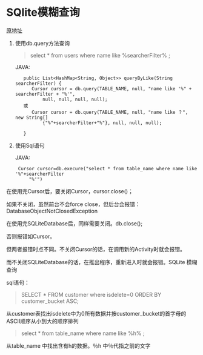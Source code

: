 # SQlite模糊查询

<!-- create time: 2014-09-11 21:46:51  -->

[原地址](http://blog.sina.com.cn/s/blog_5da93c8f0100tdha.html)

1. 使用db.query方法查询

    >  select * from users where name like %searcherFilter% ;
    
      JAVA:
  
          public List<HashMap<String, Object>> queryByLike(String searcherFilter) { 
             Cursor cursor = db.query(TABLE_NAME, null, "name like '%" + searcherFilter + "%'",     
                 null, null, null, null);
          或
             Cursor cursor = db.query(TABLE_NAME, null, "name like ？", new String[]
                 {"%"+searcherFilter+"%"}, null, null, null);  
    
          }
      
2. 使用Sql语句

    JAVA:
    
        Cursor cursor=db.execure("select * from table_name where name like '%"+searcherFilter 
            "%'")    
            
            
            
            
在使用完Cursor后，要关闭Cursor，cursor.close()；

如果不关闭，虽然前台不会force close，但后台会报错：DatabaseObjectNotClosedException

在使用完SQLiteDatabase后，同样需要关闭。db.close();

否则报错如Cursor。

但两者报错时点不同。不关闭Cursor的话，在调用新的Activity时就会报错。

而不关闭SQLiteDatabase的话，在推出程序，重新进入时就会报错。SQLite <wbr>模糊查询


sql语句：

 > SELECT * FROM customer where isdelete=0 ORDER BY customer_bucket ASC;
 
 从customer表找出isdelete中为0所有数据并按customer_bucket的首字母的ASCII顺序从小到大的顺序排列
 
 > select * from table_name where name like %h% ;
 
 从table_name 中找出含有h的数据。％h 中％代指之前的文字 
 